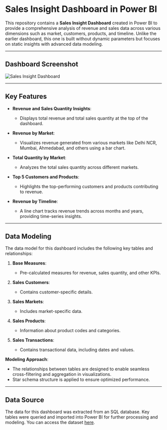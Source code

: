 # Sales Insight Dashboard in Power BI

This repository contains a **Sales Insight Dashboard** created in Power BI to provide a comprehensive analysis of revenue and sales data across various dimensions such as market, customers, products, and timeline. Unlike the earlier dashboard, this one is built without dynamic parameters but focuses on static insights with advanced data modeling.

---

## Dashboard Screenshot

![Sales Insight Dashboard](https://github.com/Samikhya-Sahoo/Financial-Dashboard-in-Power-BI/blob/main/Sales_Insight_Dashboard.png)

---

## Key Features

- **Revenue and Sales Quantity Insights**:
  - Displays total revenue and total sales quantity at the top of the dashboard.

- **Revenue by Market**:
  - Visualizes revenue generated from various markets like Delhi NCR, Mumbai, Ahmedabad, and others using a bar chart.

- **Total Quantity by Market**:
  - Analyzes the total sales quantity across different markets.

- **Top 5 Customers and Products**:
  - Highlights the top-performing customers and products contributing to revenue.

- **Revenue by Timeline**:
  - A line chart tracks revenue trends across months and years, providing time-series insights.
 
---
## Data Modeling

The data model for this dashboard includes the following key tables and relationships:
1. **Base Measures**:
   - Pre-calculated measures for revenue, sales quantity, and other KPIs.

2. **Sales Customers**:
   - Contains customer-specific details.

3. **Sales Markets**:
   - Includes market-specific data.

4. **Sales Products**:
   - Information about product codes and categories.

5. **Sales Transactions**:
   - Contains transactional data, including dates and values.

**Modeling Approach**:
- The relationships between tables are designed to enable seamless cross-filtering and aggregation in visualizations.
- Star schema structure is applied to ensure optimized performance.

---

## Data Source

The data for this dashboard was extracted from an SQL database. Key tables were queried and imported into Power BI for further processing and modeling.
You can access the dataset [here](https://github.com/Samikhya-Sahoo/Power-BI-Sales-Dashboard/blob/main/db_dump%20Dataset.sql).


